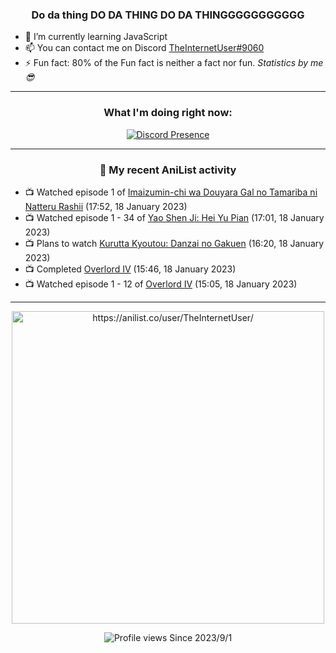 <div align="center">

### Do da thing DO DA THING DO DA THINGGGGGGGGGGG
</div>

- 🌱 I’m currently learning JavaScript
- 📫 You can contact me on Discord [TheInternetUser#9060](https://discord.com/users/534117072796385300)
- ⚡ Fun fact: 80% of the Fun fact is neither a fact nor fun. _Statistics by me 😎_
<hr>

<div align="center">

### What I'm doing right now:
[![Discord Presence](https://lanyard.cnrad.dev/api/534117072796385300)](https://discord.com/users/534117072796385300)
<hr>
  
### 🌸 My recent AniList activity

</div>

<!-- ANILIST_ACTIVITY:start -->

-   📺 Watched episode 1 of [Imaizumin-chi wa Douyara Gal no Tamariba ni Natteru Rashii](https://anilist.co/anime/132203) (17:52, 18 January 2023)
-   📺 Watched episode 1 - 34 of [Yao Shen Ji: Hei Yu Pian](https://anilist.co/anime/116964) (17:01, 18 January 2023)
-   📺 Plans to watch [Kurutta Kyoutou: Danzai no Gakuen](https://anilist.co/anime/7455) (16:20, 18 January 2023)
-   📺 Completed [Overlord IV](https://anilist.co/anime/133844) (15:46, 18 January 2023)
-   📺 Watched episode 1 - 12 of [Overlord IV](https://anilist.co/anime/133844) (15:05, 18 January 2023)

<!-- ANILIST_ACTIVITY:end -->
<hr>

<div align="center">

<img width="500" alt="https://anilist.co/user/TheInternetUser/" src="https://img.anili.st/User/929966"/>

![Profile views](https://gpvc.arturio.dev/TheInternetUse7) Since 2023/9/1

</div>
